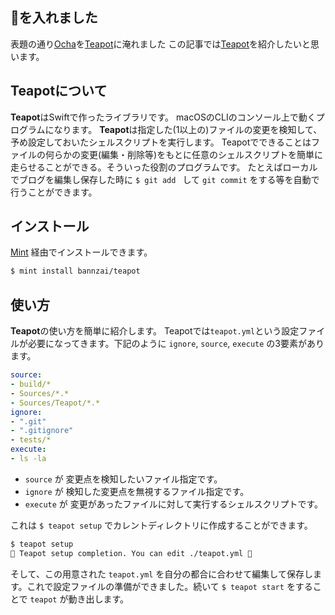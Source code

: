 
## 🍵を入れました
表題の通り[Ocha](https://github.com/bannzai/ocha)を[Teapot](https://github.com/bannzai/teapot)に淹れました
この記事では[Teapot](https://github.com/bannzai/teapot)を紹介したいと思います。

## Teapotについて
**Teapot**はSwiftで作ったライブラリです。 macOSのCLIのコンソール上で動くプログラムになります。 **Teapot**は指定した(1以上の)ファイルの変更を検知して、予め設定しておいたシェルスクリプトを実行します。 Teapotでできることはファイルの何らかの変更(編集・削除等)をもとに任意のシェルスクリプトを簡単に走らせることができる。そういった役割のプログラムです。 たとえばローカルでブログを編集し保存した時に `$ git add ` して `git commit` をする等を自動で行うことができます。

## インストール
[Mint](https://github.com/yonaskolb/Mint) 経由でインストールできます。

```bash
$ mint install bannzai/teapot
```

## 使い方
**Teapot**の使い方を簡単に紹介します。 Teapotでは`teapot.yml`という設定ファイルが必要になってきます。下記のように `ignore`, `source`, `execute` の3要素があります。  

```yaml
source:
- build/*
- Sources/*.*
- Sources/Teapot/*.*
ignore:
- ".git"
- ".gitignore"
- tests/*
execute: 
- ls -la
```

- `source` が 変更点を検知したいファイル指定です。
- `ignore` が 検知した変更点を無視するファイル指定です。
- `execute` が 変更があったファイルに対して実行するシェルスクリプトです。

これは `$ teapot setup` でカレントディレクトリに作成することができます。

```bash
$ teapot setup
🍵 Teapot setup completion. You can edit ./teapot.yml 🍵
```

そして、この用意された `teapot.yml` を自分の都合に合わせて編集して保存します。これで設定ファイルの準備ができました。続いて `$ teapot start` をすることで `teapot` が動き出します。




